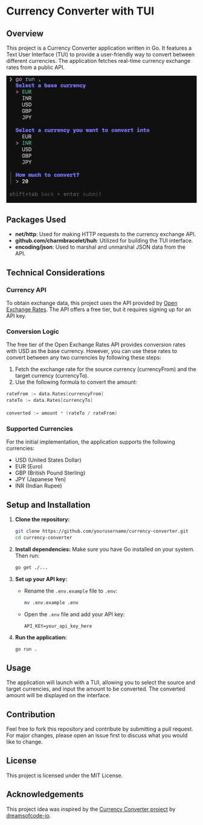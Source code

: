 # Currency Converter with TUI

## Overview

This project is a Currency Converter application written in Go. It features a Text User Interface (TUI) to provide a user-friendly way to convert between different currencies. The application fetches real-time currency exchange rates from a public API.

![App's Demo](/demo.png "App's Demo")

## Packages Used

- **net/http**: Used for making HTTP requests to the currency exchange API.
- **github.com/charmbracelet/huh**: Utilized for building the TUI interface.
- **encoding/json**: Used to marshal and unmarshal JSON data from the API.

## Technical Considerations

### Currency API

To obtain exchange data, this project uses the API provided by [Open Exchange Rates](https://openexchangerates.org). The API offers a free tier, but it requires signing up for an API key.

### Conversion Logic

The free tier of the Open Exchange Rates API provides conversion rates with USD as the base currency. However, you can use these rates to convert between any two currencies by following these steps:

1. Fetch the exchange rate for the source currency (currencyFrom) and the target currency (currencyTo).
2. Use the following formula to convert the amount:

```go
rateFrom := data.Rates[currencyFrom]
rateTo := data.Rates[currencyTo]

converted := amount * (rateTo / rateFrom)
```

### Supported Currencies

For the initial implementation, the application supports the following currencies:

- USD (United States Dollar)
- EUR (Euro)
- GBP (British Pound Sterling)
- JPY (Japanese Yen)
- INR (Indian Rupee)

## Setup and Installation

1. **Clone the repository:**
   ```sh
   git clone https://github.com/yourusername/currency-converter.git
   cd currency-converter
   ```

2. **Install dependencies:**
   Make sure you have Go installed on your system. Then run:
   ```sh
   go get ./...
   ```

3. **Set up your API key:**
   - Rename the `.env.example` file to `.env`:
     ```sh
     mv .env.example .env
     ```
   - Open the `.env` file and add your API key:
     ```env
     API_KEY=your_api_key_here
     ```

4. **Run the application:**
   ```sh
   go run .
   ```

## Usage

The application will launch with a TUI, allowing you to select the source and target currencies, and input the amount to be converted. The converted amount will be displayed on the interface.

## Contribution

Feel free to fork this repository and contribute by submitting a pull request. For major changes, please open an issue first to discuss what you would like to change.

## License

This project is licensed under the MIT License.


## Acknowledgements

This project idea was inspired by the [Currency Converter project](https://github.com/dreamsofcode-io/goprojects/tree/main/05-currency-converter) by [dreamsofcode-io](https://github.com/dreamsofcode-io).

